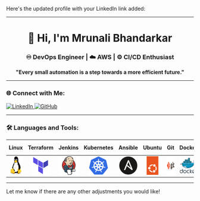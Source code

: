 Here's the updated profile with your LinkedIn link added:

---

<h1 align="center">👋 Hi, I'm Mrunali Bhandarkar</h1>
<h3 align="center">♾️ DevOps Engineer | ☁️ AWS | ⚙️ CI/CD Enthusiast</h3>

<p align="center">
  <strong>"Every small automation is a step towards a more efficient future."</strong> 
</p>

---

<h3 align="left">🌐 Connect with Me:</h3>
<p align="left">
  <a href="https://www.linkedin.com/in/mrunali-bhandarkar-92043522b/" target="_blank">
    <img src="https://img.shields.io/badge/LinkedIn-0A66C2?style=for-the-badge&logo=linkedin&logoColor=white" alt="LinkedIn">
  </a>
  <a href="https://github.com/your-github-username/" target="_blank">
    <img src="https://img.shields.io/badge/GitHub-181717?style=for-the-badge&logo=github&logoColor=white" alt="GitHub">
  </a>
</p>

---

<h3 align="left">🛠️ Languages and Tools:</h3>

| Linux | Terraform | Jenkins | Kubernetes | Ansible | Ubuntu | Git | Docker | GitHub | VS Code | AWS |
|:-----:|:---------:|:-------:|:----------:|:-------:|:------:|:----:|:------:|:-------:|:-------:|:---:|
| <img src="https://github.com/devicons/devicon/blob/master/icons/linux/linux-original.svg" title="Linux" alt="Linux" width="50" height="50"/> | <img src="https://github.com/devicons/devicon/blob/master/icons/terraform/terraform-original.svg" title="Terraform" alt="Terraform" width="50" height="50"/> | <img src="https://github.com/devicons/devicon/blob/master/icons/jenkins/jenkins-original.svg" title="Jenkins" alt="Jenkins" width="50" height="50"/> | <img src="https://raw.githubusercontent.com/devicons/devicon/master/icons/kubernetes/kubernetes-original.svg" alt="Kubernetes" title="Kubernetes" width="50" height="50"/> | <img src="https://github.com/devicons/devicon/blob/master/icons/ansible/ansible-original.svg" title="Ansible" alt="Ansible" width="50" height="50"/> | <img src="https://github.com/devicons/devicon/blob/master/icons/ubuntu/ubuntu-original.svg" title="Ubuntu" alt="Ubuntu" width="50" height="50"/> | <img src="https://github.com/devicons/devicon/blob/master/icons/git/git-original-wordmark.svg" title="Git" alt="Git" width="50" height="50"/> | <img src="https://github.com/devicons/devicon/blob/master/icons/docker/docker-original-wordmark.svg" title="Docker" alt="Docker" width="50" height="50"/> | <img src="https://github.com/devicons/devicon/blob/master/icons/github/github-original-wordmark.svg" title="GitHub" alt="GitHub" width="50" height="50"/> | <img src="https://github.com/devicons/devicon/blob/master/icons/vscode/vscode-original-wordmark.svg" title="VS Code" alt="VS Code" width="50" height="50"/> | <img src="https://raw.githubusercontent.com/devicons/devicon/master/icons/amazonwebservices/amazonwebservices-original-wordmark.svg" alt="AWS" title="AWS" width="50" height="50"/> |

---

Let me know if there are any other adjustments you would like!
